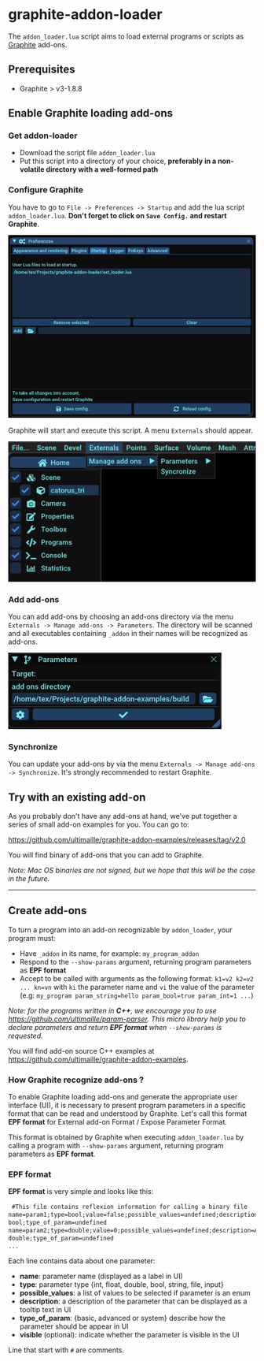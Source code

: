 # graphite-addon-loader

The `addon_loader.lua` script aims to load external programs or scripts as [Graphite](https://github.com/BrunoLevy/GraphiteThree) add-ons. 

## Prerequisites

 - Graphite > v3-1.8.8

## Enable Graphite loading add-ons

### Get addon-loader

 - Download the script file `addon_loader.lua`
 - Put this script into a directory of your choice, **preferably in a non-volatile directory with a well-formed path**

### Configure Graphite

You have to go to `File -> Preferences -> Startup` and add the lua script `addon_loader.lua`. **Don't forget to click on `Save Config.` and restart Graphite**.

![](images/add_addon_loader_startup.png)

Graphite will start and execute this script. A menu `Externals` should appear.

![](images/manage_addons.png)

### Add add-ons

You can add add-ons by choosing an add-ons directory via the menu `Externals -> Manage add-ons -> Parameters`. The directory will be scanned and all executables containing `_addon` in their names will be recognized as add-ons.

![](images/manage_addons_parameters.png)

### Synchronize

You can update your add-ons by via the menu `Externals -> Manage add-ons -> Synchronize`. It's strongly recommended to restart Graphite.

## Try with an existing add-on

As you probably don't have any add-ons at hand, we've put together a series of small add-on examples for you. You can go to:

https://github.com/ultimaille/graphite-addon-examples/releases/tag/v2.0

You will find binary of add-ons that you can add to Graphite. 

_Note: Mac OS binaries are not signed, but we hope that this will be the case in the future._

---

## Create add-ons

To turn a program into an add-on recognizable by `addon_loader`, your program must: 

 - Have `_addon` in its name, for example: `my_program_addon`
 - Respond to the `--show-params` argument, returning program parameters as __EPF format__
 - Accept to be called with arguments as the following format: `k1=v2 k2=v2 ... kn=vn` with `ki` the parameter name and `vi` the value of the parameter (e.g: `my_program param_string=hello param_bool=true param_int=1 ...`)
 
 
_Note: for the programs written in __C++__, we encourage you to use https://github.com/ultimaille/param-parser. This micro library help you to declare parameters and return __EPF format__ when `--show-params` is requested._

You will find add-on source C++ examples at https://github.com/ultimaille/graphite-addon-examples.

### How Graphite recognize add-ons ?

To enable Graphite loading add-ons and generate the appropriate user interface (UI), it is necessary to present program parameters in a specific format that can be read and understood by Graphite. Let's call this format __EPF format__ for External add-on Format / Expose Parameter Format.

This format is obtained by Graphite when executing `addon_loader.lua` by calling a program with `--show-params` argument, returning program parameters as __EPF format__.

### EPF format

__EPF format__ is very simple and looks like this:

```
 #This file contains reflexion information for calling a binary file
name=param1;type=bool;value=false;possible_values=undefined;description=A bool;type_of_param=undefined
name=param2;type=double;value=0;possible_values=undefined;description=A double;type_of_param=undefined
...
```

Each line contains data about one parameter:
 - __name__: parameter name (displayed as a label in UI)
 - __type__: parameter type {int, float, double, bool, string, file, input}
 - __possible_values__: a list of values to be selected if parameter is an enum
 - __description__: a description of the parameter that can be displayed as a tooltip text in UI
 - __type_of_param__: {basic, advanced or system} describe how the parameter should be appear in UI
 - __visible__ (optional): indicate whether the parameter is visible in the UI

Line that start with `#` are comments.



